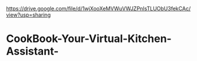 https://drive.google.com/file/d/1wjXooXeMVWuVWJZPnIsTLUObU3fekCAc/view?usp=sharing
# CookBook-Your-Virtual-Kitchen-Assistant-
